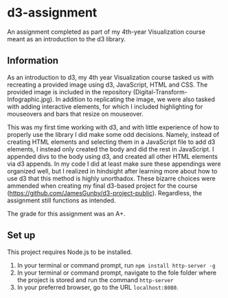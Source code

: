 # d3-assignment

An assignment completed as part of my 4th-year Visualization course meant as an introduction to the d3 library.

## Information

As an introduction to d3, my 4th year Visualization course tasked us with recreating a provided image using d3, JavaScript, HTML and CSS. The provided image is included in the repository (Digital-Transform-Infographic.jpg). In addition to replicating the image, we were also tasked with adding interactive elements, for which I included highlighting for mouseovers and bars that resize on mouseover. 

This was my first time working with d3, and with little experience of how to properly use the library I did make some odd decisions. Namely, instead of creating HTML elements and selecting them in a JavaScript file to add d3 elements, I instead only created the body and did the rest in JavaScript. I appended divs to the body using d3, and created all other HTML elements via d3 appends. In my code I did at least make sure these appendings were organized well, but I realized in hindsight after learning more about how to use d3 that this method is highly unorthadox. These bizarre choices were ammended when creating my final d3-based project for the course (https://github.com/JamesGunby/d3-project-public). Regardless, the assignment still functions as intended. 

The grade for this assignment was an A+.

## Set up

This project requires Node.js to be installed.

1. In your terminal or command prompt, run `npm install http-server -g`
1. In your terminal or command prompt, navigate to the fole folder where the project is stored and run the command `http-server`
1. In your preferred browser, go to the URL `localhost:8080`.




